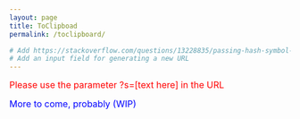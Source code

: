 ```yaml
---
layout: page
title: ToClipboad
permalink: /toclipboard/

# Add https://stackoverflow.com/questions/13228835/passing-hash-symbol-in-request-parameter-of-url-not-working-in-firefox
# Add an input field for generating a new URL
---
```


<font size="3" color="red" id="copytext">Please use the parameter ?s=[text here] in the URL</font>

<font size="3" color="blue" >More to come, probably (WIP)</font>

<script src="{{ base.url | prepend: site.url }}/assets/js/js-base64/base64.min.js"></script>
<script src="{{ base.url | prepend: site.url }}/assets/js/toClipboard.js"></script>

